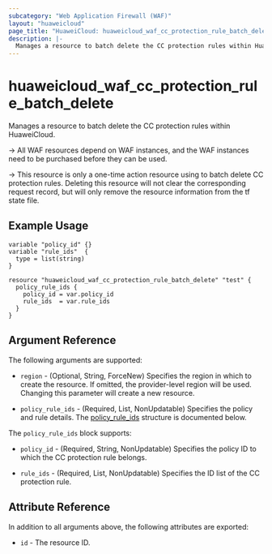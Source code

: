 ```yaml
---
subcategory: "Web Application Firewall (WAF)"
layout: "huaweicloud"
page_title: "HuaweiCloud: huaweicloud_waf_cc_protection_rule_batch_delete"
description: |-
  Manages a resource to batch delete the CC protection rules within HuaweiCloud.
---
```


# huaweicloud_waf_cc_protection_rule_batch_delete

Manages a resource to batch delete the CC protection rules within HuaweiCloud.

-> All WAF resources depend on WAF instances, and the WAF instances need to be purchased before they can be used.

-> This resource is only a one-time action resource using to batch delete CC protection rules. Deleting this resource
  will not clear the corresponding request record, but will only remove the resource information from the tf state
  file.

## Example Usage

```hcl
variable "policy_id" {}
variable "rule_ids"  {
  type = list(string)
}

resource "huaweicloud_waf_cc_protection_rule_batch_delete" "test" {
  policy_rule_ids {
    policy_id = var.policy_id
    rule_ids  = var.rule_ids
  }
}
```

## Argument Reference

The following arguments are supported:

* `region` - (Optional, String, ForceNew) Specifies the region in which to create the resource.
  If omitted, the provider-level region will be used.
  Changing this parameter will create a new resource.

* `policy_rule_ids` - (Required, List, NonUpdatable) Specifies the policy and rule details.
  The [policy_rule_ids](#cc_protection_policy_rules) structure is documented below.

<a name="cc_protection_policy_rules"></a>
The `policy_rule_ids` block supports:

* `policy_id` - (Required, String, NonUpdatable) Specifies the policy ID to which the CC protection rule belongs.

* `rule_ids` - (Required, List, NonUpdatable) Specifies the ID list of the CC protection rule.

## Attribute Reference

In addition to all arguments above, the following attributes are exported:

* `id` - The resource ID.
